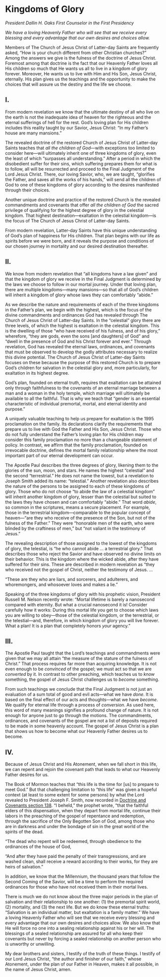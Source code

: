 # Kingdoms of Glory

*President Dallin H. Oaks First Counselor in the First Presidency*

*We have a loving Heavenly Father who will see that we receive every blessing and every advantage that our own desires and choices allow.*

<div class="body-block">

Members of The Church of Jesus Christ of Latter-day Saints are frequently asked, “How is your church different from other Christian churches?” Among the answers we give is the fulness of the doctrine of Jesus Christ. Foremost among that doctrine is the fact that our Heavenly Father loves all His children so much that He wants us all to live in a kingdom of glory forever. Moreover, He wants us to live with Him and His Son, Jesus Christ, eternally. His plan gives us the teachings and the opportunity to make the choices that will assure us the destiny and the life we choose.

<div class="section">

<div>

## I.

</div>

From modern revelation we know that the ultimate destiny of all who live on the earth is not the inadequate idea of heaven for the righteous and the eternal sufferings of hell for the rest. God’s loving plan for His children includes this reality taught by our Savior, Jesus Christ: “In my Father’s house are many mansions.”

The revealed doctrine of the restored Church of Jesus Christ of Latter-day Saints teaches that *all the children of God*—with exceptions too limited to consider here—will ultimately inherit one of three kingdoms of glory, even the least of which “surpasses all understanding.” After a period in which the disobedient suffer for their sins, which suffering prepares them for what is to follow, all will be resurrected and proceed to the Final Judgment of the Lord Jesus Christ. There, our loving Savior, who, we are taught, “glorifies the Father, and saves all the works of his hands,” will send all the children of God to one of these kingdoms of glory according to the desires manifested through their choices.

Another unique doctrine and practice of the restored Church is the revealed commandments and covenants that offer *all the children of God* the sacred privilege of qualifying for the highest degree of glory in the celestial kingdom. That highest destination—exaltation in the celestial kingdom—is the focus of The Church of Jesus Christ of Latter-day Saints.

From modern revelation, Latter-day Saints have this unique understanding of God’s plan of happiness for His children. That plan begins with our life as spirits before we were born, and it reveals the purpose and conditions of our chosen journey in mortality and our desired destination thereafter.

</div>

<div class="section">

<div>

## II.

</div>

We know from modern revelation that “all kingdoms have a law given” and that the kingdom of glory we receive in the Final Judgment is determined by the laws we choose to follow in our mortal journey. Under that loving plan, there are multiple kingdoms—many mansions—so that all of God’s children will inherit a kingdom of glory whose laws they can comfortably “abide.”

As we describe the nature and requirements of each of the three kingdoms in the Father’s plan, we begin with the highest, which is the focus of the divine commandments and ordinances God has revealed through The Church of Jesus Christ of Latter-day Saints. In the “celestial” glory there are three levels, of which the highest is exaltation in the celestial kingdom. This is the dwelling of those “who have received of his fulness, and of his glory,” wherefore, “they are gods, even the sons \[and daughters\] of God” and “dwell in the presence of God and his Christ forever and ever.” Through revelation, God has revealed the eternal laws, ordinances, and covenants that must be observed to develop the godly attributes necessary to realize this divine potential. The Church of Jesus Christ of Latter-day Saints focuses on these because the purpose of this restored Church is to prepare God’s children for salvation in the celestial glory and, more particularly, for exaltation in its highest degree.

God’s plan, founded on eternal truth, requires that exaltation can be attained only through faithfulness to the covenants of an eternal marriage between a man and a woman in the holy temple, which marriage will ultimately be available to all the faithful. That is why we teach that “gender is an essential characteristic of individual premortal, mortal, and eternal identity and purpose.”

A uniquely valuable teaching to help us prepare for exaltation is the 1995 proclamation on the family. Its declarations clarify the requirements that prepare us to live with God the Father and His Son, Jesus Christ. Those who do not fully understand the Father’s loving plan for His children may consider this family proclamation no more than a changeable statement of policy. In contrast, we affirm that the family proclamation, founded on irrevocable doctrine, defines the mortal family relationship where the most important part of our eternal development can occur.

The Apostle Paul describes the three degrees of glory, likening them to the glories of the sun, moon, and stars. He names the highest “celestial” and the second “terrestrial.” He does not name the lowest, but a revelation to Joseph Smith added its name: “telestial.” Another revelation also describes the nature of the persons to be assigned to each of these kingdoms of glory. Those who do not choose “to abide the law of a celestial kingdom” will inherit another kingdom of glory, lesser than the celestial but suited to the laws they have chosen and can comfortably “abide.” That word *abide*, so common in the scriptures, means a secure placement. For example, those in the terrestrial kingdom—comparable to the popular concept of heaven—“are they who receive of the presence of the Son, but not of the fulness of the Father.” They were “honorable men of the earth, who were blinded by the craftiness of men,” but “not valiant in the testimony of Jesus.”

The revealing description of those assigned to the lowest of the kingdoms of glory, the telestial, is “he who cannot abide … a terrestrial glory.” That describes those who reject the Savior and have observed no divine limits on their behavior. This is the kingdom where the wicked abide, after they have suffered for their sins. These are described in modern revelation as “they who received not the gospel of Christ, neither the testimony of Jesus. …

“These are they who are liars, and sorcerers, and adulterers, and whoremongers, and whosoever loves and makes a lie.”

Speaking of the three kingdoms of glory with his prophetic vision, President Russell M. Nelson recently wrote: “Mortal lifetime is barely a nanosecond compared with eternity. But what a crucial nanosecond it is! Consider carefully how it works: During this mortal life you get to choose which laws you are willing to obey—those of the celestial kingdom, or the terrestrial, or the telestial—and, therefore, in which kingdom of glory you will live forever. What a plan! It is a plan that completely honors *your* agency.”

</div>

<div class="section">

<div>

## III.

</div>

The Apostle Paul taught that the Lord’s teachings and commandments were given that we may all attain “the measure of the stature of the fulness of Christ.” That process requires far more than acquiring knowledge. It is not even enough to be *convinced* of the gospel; we must act so that we are *converted* by it. In contrast to other preaching, which teaches us to *know* something, the gospel of Jesus Christ challenges us to *become* something.

From such teachings we conclude that the Final Judgment is not just an evaluation of a sum total of good and evil acts—what we have *done*. It is based on the final effect of our acts and thoughts—what we have *become*. We qualify for eternal life through a process of *conversion*. As used here, this word of many meanings signifies a profound change of nature. It is not enough for anyone just to go through the motions. The commandments, ordinances, and covenants of the gospel are not a list of deposits required to be made in some heavenly account. The gospel of Jesus Christ is a plan that shows us how to become what our Heavenly Father desires us to become.

</div>

<div class="section">

<div>

## IV.

</div>

Because of Jesus Christ and His Atonement, when we fall short in this life, we can repent and rejoin the covenant path that leads to what our Heavenly Father desires for us.

The Book of Mormon teaches that “this life is the time for \[us\] to prepare to meet God.” But that challenging limitation to “this life” was given a hopeful context (at least to some extent for some persons) by what the Lord revealed to President Joseph F. Smith, now recorded in <a href="https://www.churchofjesuschrist.org/study/scriptures/dc-testament/dc/138?lang=eng" class="scripture-ref">Doctrine and Covenants section 138</a>. “I beheld,” the prophet wrote, “that the faithful elders of this dispensation, when they depart from mortal life, continue their labors in the preaching of the gospel of repentance and redemption, through the sacrifice of the Only Begotten Son of God, among those who are in darkness and under the bondage of sin in the great world of the spirits of the dead.

“The dead who repent will be redeemed, through obedience to the ordinances of the house of God,

“And after they have paid the penalty of their transgressions, and are washed clean, shall receive a reward according to their works, for they are heirs of salvation.”

In addition, we know that the Millennium, the thousand years that follow the Second Coming of the Savior, will be a time to perform the required ordinances for those who have not received them in their mortal lives.

There is much we do not know about the three major periods in the plan of salvation and their relationship to one another: (1) the premortal spirit world, (2) mortality, and (3) the next life. But we do know these eternal truths: “Salvation is an individual matter, but exaltation is a family matter.” We have a loving Heavenly Father who will see that we receive every blessing and every advantage that our own desires and choices allow. We also know that He will force no one into a sealing relationship against his or her will. The blessings of a sealed relationship are assured for all who keep their covenants but never by forcing a sealed relationship on another person who is unworthy or unwilling.

My dear brothers and sisters, I testify of the truth of these things. I testify of our Lord Jesus Christ, “the author and finisher of our faith,” whose Atonement, under the plan of our Father in Heaven, makes it all possible, in the name of Jesus Christ, amen.

</div>

</div>
